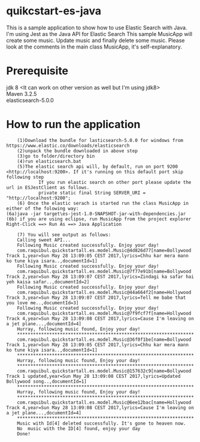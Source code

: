 # quikcstart-es-java
This is a sample application to show how to use Elastic Search with Java. I'm using Jest as the Java API for Elastic Search
This sample MusicApp will create some music. Update music and finally delete some music. 
Please look at the comments in the main class MusicApp, it's self-explanatory.

# Prerequisite
 jdk 8 <It can work on other version as well but I'm using jdk8>       
 Maven 3.2.5    
 elasticsearch-5.0.0    

# How to run the application
        (1)Download the bundle for lasticsearch-5.0.0 for windows from https://www.elastic.co/downloads/elasticsearch
        (2)unpack the bundle downloaded in above step
        (3)go to folder/directory bin
        (4)run elasticsearch.bat 
        (5)The elastic search api will, by default, run on port 9200 <http://localhost:9200>. If it's running on this default port skip         following step
                If you run elastic search on other port please update the url in ESJestClient as follows.	
                private static final String SERVER_URI = "http://localhost:9200";	
        (6) Once the elastic serach is started run the class MusicApp in either of the folowing way:
	(6a)java -jar target\es-jest-1.0-SNAPSHOT-jar-with-dependencies.jar
	(6b) if you are using eclipse, run MusicApp from the project explorer Right-Click ==> Run As ==> Java Application

        (7) You will see output as follows:
        Calling sweet API...
        Following Music created successfully. Enjoy your day!
        com.raquibul.quickstartall.es.model.Music@4d826d77[name=Bollywood Track 1,year=Sun May 28 13:09:05 CEST 2017,lyrics=Chhu kar mera mann ko tune kiya isara..,documentId=1]
        Following Music created successfully. Enjoy your day!
        com.raquibul.quickstartall.es.model.Music@7f77e91b[name=Bollywood Track 2,year=Sun May 28 13:09:07 CEST 2017,lyrics=Zindagi ka safar hai yeh kaisa safar..,documentId=2]
        Following Music created successfully. Enjoy your day!
        com.raquibul.quickstartall.es.model.Music@44a664f2[name=Hollywood Track 3,year=Sun May 28 13:09:07 CEST 2017,lyrics=Tell me babe that you love me..,documentId=3]
        Following Music created successfully. Enjoy your day!
        com.raquibul.quickstartall.es.model.Music@7f9fcf7f[name=Hollywood Track 4,year=Sun May 28 13:09:08 CEST 2017,lyrics=Cause I'm leaving on a jet plane...,documentId=4]
        Hurray, following music found, Enjoy your day!
        ******************************************************************
        com.raquibul.quickstartall.es.model.Music@36f0f1be[name=Bollywood Track 1,year=Sun May 28 13:09:05 CEST 2017,lyrics=Chhu kar mera mann ko tune kiya isara..,documentId=1]
        ******************************************************************
        Hurray, following music found, Enjoy your day!
        ******************************************************************
        com.raquibul.quickstartall.es.model.Music@157632c9[name=Bollywood Track 1 updated,year=Sun May 28 13:09:08 CEST 2017,lyrics=Updated Bollywood song..,documentId=1]
        ******************************************************************
        Hurray, following music found, Enjoy your day!
        ******************************************************************
        com.raquibul.quickstartall.es.model.Music@6ee12bac[name=Hollywood Track 4,year=Sun May 28 13:09:08 CEST 2017,lyrics=Cause I'm leaving on a jet plane...,documentId=4]
        ******************************************************************
        Music with Id[4] deleted successfully. It's gone to heaven now.
        No  music with the ID[4] found, enjoy your day
        Done!



